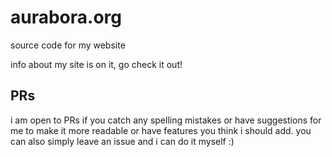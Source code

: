 # aurabora.org
source code for my website

info about my site is on it, go check it out!

## PRs
i am open to PRs if you catch any spelling mistakes or have suggestions for me to make it more readable or have features you think i should add. you can also simply leave an issue and i can do it myself :)